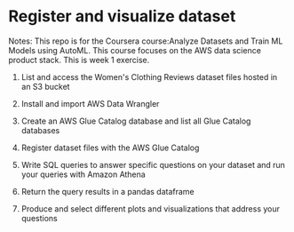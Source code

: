 # Register and visualize dataset

Notes: This repo is for the Coursera course:Analyze Datasets and Train ML Models using AutoML.  This course focuses on the AWS data science product stack.  This is week 1 exercise.

1. List and access the Women's Clothing Reviews dataset files hosted in an S3 bucket

2. Install and import AWS Data Wrangler

3. Create an AWS Glue Catalog database and list all Glue Catalog databases

4. Register dataset files with the AWS Glue Catalog

5. Write SQL queries to answer specific questions on your dataset and run your queries with Amazon Athena

6. Return the query results in a pandas dataframe

7. Produce and select different plots and visualizations that address your questions
